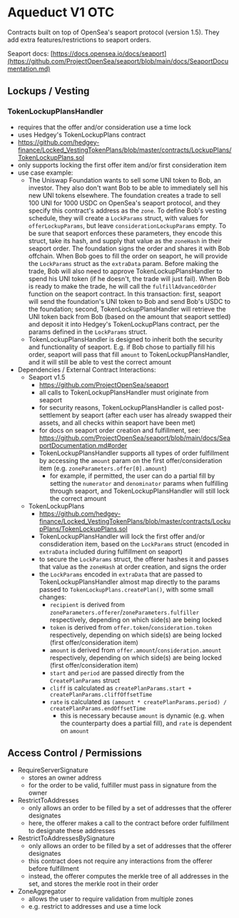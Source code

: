 # Aqueduct V1 OTC

Contracts built on top of OpenSea's seaport protocol (version 1.5). They add extra features/restrictions to seaport orders.

Seaport docs: [https://docs.opensea.io/docs/seaport](https://github.com/ProjectOpenSea/seaport/blob/main/docs/SeaportDocumentation.md)

## Lockups / Vesting
### TokenLockupPlansHandler
  - requires that the offer and/or consideration use a time lock
  - uses Hedgey's TokenLockupPlans contract
  - https://github.com/hedgey-finance/Locked_VestingTokenPlans/blob/master/contracts/LockupPlans/TokenLockupPlans.sol
  - only supports locking the first offer item and/or first consideration item
  - use case example:
     - The Uniswap Foundation wants to sell some UNI token to Bob, an investor. They also don't want Bob to be able to immediately sell his new UNI tokens elsewhere. The foundation creates a trade to sell 100 UNI for 1000 USDC on OpenSea's seaport protocol, and they specify this contract's address as the `zone`. To define Bob's vesting schedule, they will create a `LockParams` struct, with values for `offerLockupParams`, but leave `considerationLockupParams` empty. To be sure that seaport enforces these parameters, they encode this struct, take its hash, and supply that value as the `zoneHash` in their seaport order. The foundation signs the order and shares it with Bob offchain. When Bob goes to fill the order on seaport, he will provide the `LockParams` struct as the `extraData` param. Before making the trade, Bob will also need to approve TokenLockupPlansHandler to spend his UNI token (if he doesn't, the trade will just fail). When Bob is ready to make the trade, he will call the `fulfillAdvancedOrder` function on the seaport contract. In this transaction: first, seaport will send the foundation's UNI token to Bob and send Bob's USDC to the foundation; second, TokenLockupPlansHandler will retrieve the UNI token back from Bob (based on the amount that seaport settled) and deposit it into Hedgey's TokenLockupPlans contract, per the params defined in the `LockParams` struct.
     - TokenLockupPlansHandler is designed to inherit both the security and functionality of seaport. E.g. if Bob chose to partially fill his order, seaport will pass that fill `amount` to TokenLockupPlansHandler, and it will still be able to vest the correct amount
- Dependencies / External Contract Interactions:
  - Seaport v1.5
    - https://github.com/ProjectOpenSea/seaport
    - all calls to TokenLockupPlansHandler must originate from seaport
    - for security reasons, TokenLockupPlansHandler is called post-settlement by seaport (after each user has already swapped their assets, and all checks within seaport have been met)
    - for docs on seaport order creation and fulfillment, see: https://github.com/ProjectOpenSea/seaport/blob/main/docs/SeaportDocumentation.md#order
    - TokenLockupPlansHandler supports all types of order fulfillment by accessing the `amount` param on the first offer/consideration item (e.g. `zoneParameters.offer[0].amount`)
      - for example, if permitted, the user can do a partial fill by setting the `numerator` and `denominator` params when fulfilling through seaport, and TokenLockupPlansHandler will still lock the correct amount
  - TokenLockupPlans
    - https://github.com/hedgey-finance/Locked_VestingTokenPlans/blob/master/contracts/LockupPlans/TokenLockupPlans.sol
    - TokenLockupPlansHandler will lock the first offer and/or consdideration item, based on the `LockParams` struct (encoded in `extraData` included during fulfillment on seaport)
    - to secure the `LockParams` struct, the offerer hashes it and passes that value as the `zoneHash` at order creation, and signs the order 
    - the `LockParams` encoded in `extraData` that are passed to TokenLockupPlansHandler almost map directly to the params passed to `TokenLockupPlans.createPlan()`, with some small changes:
      - `recipient` is derived from `zoneParameters.offerer`/`zoneParameters.fulfiller` respectively, depending on which side(s) are being locked
      - `token` is derived from `offer.token`/`consideration.token` respectively, depending on which side(s) are being locked (first offer/consideration item)
      - `amount` is derived from `offer.amount`/`consideration.amount` respectively, depending on which side(s) are being locked (first offer/consideration item)
      - `start` and `period` are passed directly from the `CreatePlanParams` struct
      - `cliff` is calculated as `createPlanParams.start + createPlanParams.cliffOffsetTime`
      - `rate` is calculated as `(amount * createPlanParams.period) / createPlanParams.endOffsetTime`
        - this is necessary because `amount` is dynamic (e.g. when the counterparty does a partial fill), and `rate` is dependent on `amount`

## Access Control / Permissions
- RequireServerSignature
  - stores an owner address
  - for the order to be valid, fulfiller must pass in signature from the owner
- RestrictToAddresses
  - only allows an order to be filled by a set of addresses that the offerer designates
  - here, the offerer makes a call to the contract before order fulfillment to designate these addresses
- RestrictToAddressesBySignature
  - only allows an order to be filled by a set of addresses that the offerer designates
  - this contract does not require any interactions from the offerer before fulfillment
  - instead, the offerer computes the merkle tree of all addresses in the set, and stores the merkle root in their order
- ZoneAggregator
  - allows the user to require validation from multiple zones
  - e.g. restrict to addresses and use a time lock
